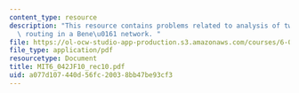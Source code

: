 ```yaml
---
content_type: resource
description: "This resource contains problems related to analysis of two networks,\
  \ routing in a Bene\u0161 network. "
file: https://ol-ocw-studio-app-production.s3.amazonaws.com/courses/6-042j-mathematics-for-computer-science-fall-2010/a077d107440d56fc20038bb47be93cf3_MIT6_042JF10_rec10.pdf
file_type: application/pdf
resourcetype: Document
title: MIT6_042JF10_rec10.pdf
uid: a077d107-440d-56fc-2003-8bb47be93cf3
---
```

